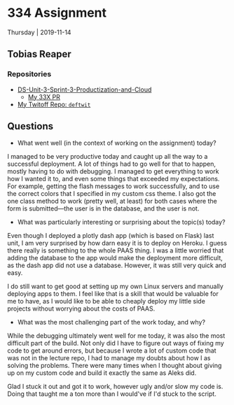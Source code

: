 # 334 Assignment

Thursday | 2019-11-14

## Tobias Reaper

### Repositories

- [DS-Unit-3-Sprint-3-Productization-and-Cloud](https://github.com/tobias-fyi/DS-Unit-3-Sprint-3-Productization-and-Cloud)
  - [My 33X PR](https://github.com/LambdaSchool/DS-Unit-3-Sprint-3-Productization-and-Cloud/pull/135)
- [My Twitoff Repo: `deftwit`](https://github.com/tobias-fyi/deftwit)

## Questions

- What went well (in the context of working on the assignment) today?

I managed to be very productive today and caught up all the way to a successful deployment. 
A lot of things had to go well for that to happen, mostly having to do with debugging. 
I managed to get everything to work how I wanted it to, and even some things that exceeded my expectations. 
For example, getting the flash messages to work successfully, and to use the correct colors 
that I specified in my custom css theme. I also got the one class method to work (pretty well, at least) 
for both cases where the form is submitted—the user is in the database, and the user is not.

- What was particularly interesting or surprising about the topic(s) today?

Even though I deployed a plotly dash app (which is based on Flask) last unit, I am very surprised by 
how darn easy it is to deploy on Heroku. I guess there really is something to the whole PAAS thing. 
I was a little worried that adding the database to the app would make the deployment more difficult, 
as the dash app did not use a database. However, it was still very quick and easy.

I do still want to get good at setting up my own Linux servers and manually deploying apps to them. 
I feel like that is a skill that would be valuable for me to have, as I would like to be able to 
cheaply deploy my little side projects without worrying about the costs of PAAS.

- What was the most challenging part of the work today, and why?

While the debugging ultimately went well for me today, it was also the most difficult part of the build. 
Not only did I have to figure out ways of fixing my code to get around errors, but because I wrote a lot 
of custom code that was not in the lecture repo, I had to manage my doubts about how I as solving the 
problems. There were many times when I thought about giving up on my custom code and build it exactly 
the same as Aleks did.

Glad I stuck it out and got it to work, however ugly and/or slow my code is. Doing that taught me a ton 
more than I would've if I'd stuck to the script.
